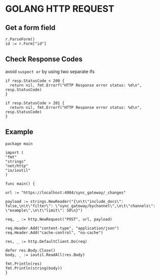 # GOLANG HTTP REQUEST

## Get a form field

```golang
r.ParseForm()
id := r.Form["id"]
```

## Check Response Codes

avoid `suspect or` by using two separate ifs

```golang
if resp.StatusCode < 200 {
  return nil, fmt.Errorf("HTTP Response error status: %d\n", resp.StatusCode)
}

if resp.StatusCode > 201 {
  return nil, fmt.Errorf("HTTP Response error status: %d\n", resp.StatusCode)
}
```

## Example

```golang
package main

import (
"fmt"
"strings"
"net/http"
"io/ioutil"
)

func main() {

url := "https://localhost:4984/sync_gateway/_changes"

payload := strings.NewReader("{\n\t\"include_docs\": false,\n\t\"filter\": \"sync_gateway/bychannel\",\n\t\"channels\": \"example\",\n\t\"limit\": 50\n}")

req, _ := http.NewRequest("POST", url, payload)

req.Header.Add("content-type", "application/json")
req.Header.Add("cache-control", "no-cache")

res, _ := http.DefaultClient.Do(req)

defer res.Body.Close()
body, _ := ioutil.ReadAll(res.Body)

fmt.Println(res)
fmt.Println(string(body))
}
```
